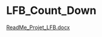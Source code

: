 # LFB_Count_Down
[ReadMe_Projet_LFB.docx](https://github.com/Empereur242/LFB_Count_Down/files/14911449/ReadMe_Projet_LFB.docx)
